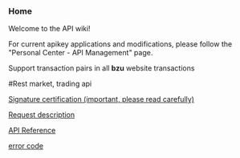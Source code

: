 ### Home
Welcome to the API wiki!


For current apikey applications and modifications, please follow the "Personal Center - API Management" page.



Support transaction pairs in all **bzu** website transactions



#Rest market, trading api

<a href="https://github.com/bizuyun/API/docs/English_Signature_Authentication.md">Signature certification (important, please read carefully)</a>


<a href="https://github.com/bizuyun/API/docs">Request description</a>


<a href="https://github.com/bizuyun/API/docs/English_API_Reference.md">API Reference</a>


<a href="https://github.com/bizuyun/API/docs/English_Error_Code.md">error code</a>

